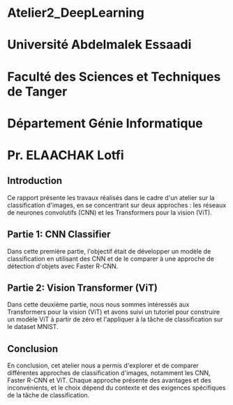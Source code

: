 # Atelier2_DeepLearning
# Université Abdelmalek Essaadi
# Faculté des Sciences et Techniques de Tanger
# Département Génie Informatique
# Pr. ELAACHAK Lotfi

## Introduction

Ce rapport présente les travaux réalisés dans le cadre d'un atelier sur la classification d'images, en se concentrant sur deux approches : les réseaux de neurones convolutifs (CNN) et les Transformers pour la vision (ViT).

## Partie 1: CNN Classifier

Dans cette première partie, l'objectif était de développer un modèle de classification en utilisant des CNN et de le comparer à une approche de détection d'objets avec Faster R-CNN.

## Partie 2: Vision Transformer (ViT)

Dans cette deuxième partie, nous nous sommes intéressés aux Transformers pour la vision (ViT) et avons suivi un tutoriel pour construire un modèle ViT à partir de zéro et l'appliquer à la tâche de classification sur le dataset MNIST.

## Conclusion

En conclusion, cet atelier nous a permis d'explorer et de comparer différentes approches de classification d'images, notamment les CNN, Faster R-CNN et ViT. Chaque approche présente des avantages et des inconvénients, et le choix dépend du contexte et des exigences spécifiques de la tâche de classification.
